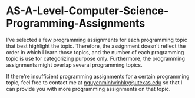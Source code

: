 # AS-A-Level-Computer-Science-Programming-Assignments

I've selected a few programming assignments for each programming topic that best highlight the topic. Therefore, the assignment doesn't reflect the order in which I learn those topics, and the number of each programming topic is use for categorizing purpose only. Furthermore, the programming assignments might overlap several programming topics.

If there're insufficient programming assignments for a certain programming topic, feel free to contact me at nguyenminhvinhky@utexas.edu so that I can provide you with more programming assignments on that topic.
